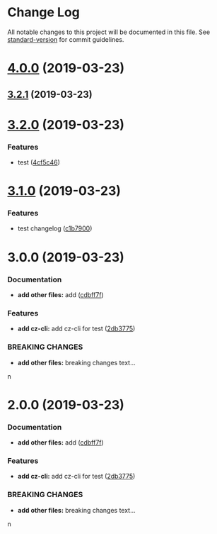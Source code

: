 # Change Log

All notable changes to this project will be documented in this file. See [standard-version](https://github.com/conventional-changelog/standard-version) for commit guidelines.

<a name="4.0.0"></a>
# [4.0.0](https://github.com/rni-l/git/compare/v3.2.1...v4.0.0) (2019-03-23)



<a name="3.2.1"></a>
## [3.2.1](https://github.com/rni-l/git/compare/v3.2.0...v3.2.1) (2019-03-23)



<a name="3.2.0"></a>
# [3.2.0](https://github.com/rni-l/git/compare/v3.1.0...v3.2.0) (2019-03-23)


### Features

* test ([4cf5c46](https://github.com/rni-l/git/commit/4cf5c46))



<a name="3.1.0"></a>
# [3.1.0](https://github.com/rni-l/git/compare/v3.0.0...v3.1.0) (2019-03-23)


### Features

* test changelog ([c1b7900](https://github.com/rni-l/git/commit/c1b7900))



<a name="3.0.0"></a>
# 3.0.0 (2019-03-23)


### Documentation

* **add other files:** add ([cdbff7f](https://github.com/rni-l/git/commit/cdbff7f))


### Features

* **add cz-cli:** add cz-cli for test ([2db3775](https://github.com/rni-l/git/commit/2db3775))


### BREAKING CHANGES

* **add other files:** breaking changes text...

n



<a name="2.0.0"></a>
# 2.0.0 (2019-03-23)


### Documentation

* **add other files:** add ([cdbff7f](https://github.com/rni-l/git/commit/cdbff7f))


### Features

* **add cz-cli:** add cz-cli for test ([2db3775](https://github.com/rni-l/git/commit/2db3775))


### BREAKING CHANGES

* **add other files:** breaking changes text...

n
